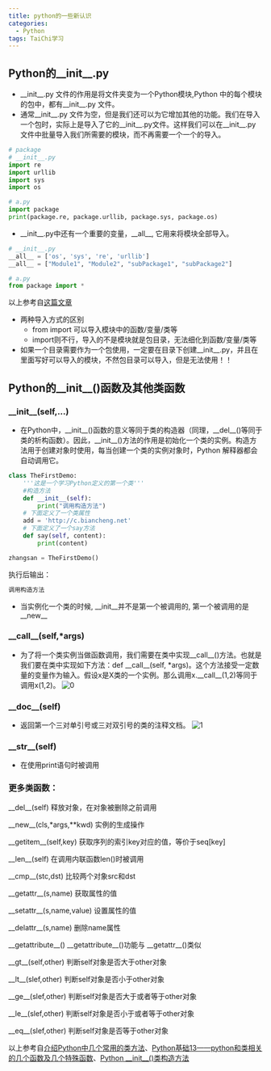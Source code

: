 ```yaml
---
title: python的一些新认识 
categories: 
  - Python
tags: TaiChi学习
---
```

## **Python的__init__.py**

- \_\_init__.py 文件的作用是将文件夹变为一个Python模块,Python 中的每个模块的包中，都有__init__.py 文件。
- 通常__init__.py 文件为空，但是我们还可以为它增加其他的功能。我们在导入一个包时，实际上是导入了它的__init__.py文件。这样我们可以在__init__.py文件中批量导入我们所需要的模块，而不再需要一个一个的导入。
```python
# package
# __init__.py
import re
import urllib
import sys
import os
```
```python
# a.py
import package 
print(package.re, package.urllib, package.sys, package.os)
```
- \_\_init__.py中还有一个重要的变量，\_\_all__, 它用来将模块全部导入。
```python
# __init__.py
__all__ = ['os', 'sys', 're', 'urllib']
__all__ = ["Module1", "Module2", "subPackage1", "subPackage2"]
```
```python
# a.py
from package import *
```
以上参考自[这篇文章](https://www.cnblogs.com/BlueSkyyj/p/9415087.html)

- 两种导入方式的区别
  - from import 可以导入模块中的函数/变量/类等
  - import则不行，导入的不是模块就是包目录，无法细化到函数/变量/类等
- 如果一个目录需要作为一个包使用，一定要在目录下创建__init__.py，并且在里面写好可以导入的模块，不然包目录可以导入，但是无法使用！！

## **Python的__init__()函数及其他类函数**
### \_\_init__(self,...)
- 在Python中，\_\_init__()函数的意义等同于类的构造器（同理，\_\_del__()等同于类的析构函数）。因此，\_\_init__()方法的作用是初始化一个类的实例。构造方法用于创建对象时使用，每当创建一个类的实例对象时，Python 解释器都会自动调用它。

```python
class TheFirstDemo:
    '''这是一个学习Python定义的第一个类'''
    #构造方法
    def __init__(self):
        print("调用构造方法")
    # 下面定义了一个类属性
    add = 'http://c.biancheng.net'
    # 下面定义了一个say方法
    def say(self, content):
        print(content)

zhangsan = TheFirstDemo()
```

执行后输出：
```python
调用构造方法
```
- 当实例化一个类的时候, \_\_init__并不是第一个被调用的, 第一个被调用的是\_\_new__

### \_\_call__(self,\*args)
- 为了将一个类实例当做函数调用，我们需要在类中实现__call__()方法。也就是我们要在类中实现如下方法：def \_\_call__(self, \*args)。这个方法接受一定数量的变量作为输入。假设x是X类的一个实例。那么调用x.\_\_call__(1,2)等同于调用x(1,2)。
![0](https://img-blog.csdn.net/20180504201518658)

### \_\_doc__(self)
- 返回第一个三对单引号或三对双引号的类的注释文档。
![1](https://img-blog.csdn.net/20180504195652306)

### \_\_str__(self)
- 在使用print语句时被调用

### 更多类函数：
 \_\_del__(self) 释放对象，在对象被删除之前调用
 
 \_\_new__(cls,\*args,\*\*kwd) 实例的生成操作
 
 \_\_getitem__(self,key) 获取序列的索引key对应的值，等价于seq\[key]
 
 \_\_len__(self) 在调用内联函数len()时被调用
 
 \_\_cmp__(stc,dst) 比较两个对象src和dst
 
  \_\_getattr__(s,name) 获取属性的值
  
 \_\_setattr__(s,name,value) 设置属性的值
 
  \_\_delattr__(s,name) 删除name属性
  
  \_\_getattribute__()  \_\_getattribute__()功能与 \_\_getattr__()类似
  
  \_\_gt__(self,other) 判断self对象是否大于other对象
  
  \_\_lt__(slef,other) 判断self对象是否小于other对象
  
  \_\_ge__(slef,other) 判断self对象是否大于或者等于other对象
  
  \_\_le__(slef,other) 判断self对象是否小于或者等于other对象
  
  \_\_eq__(slef,other) 判断self对象是否等于other对象
  

以上参考自[介绍Python中几个常用的类方法](https://www.jb51.net/article/63709.htm)、[Python基础13——python和类相关的几个函数及几个特殊函数](https://blog.csdn.net/ZiTeng_Du/article/details/78825913)、[Python \_\_init__()类构造方法](http://c.biancheng.net/view/4533.html)


